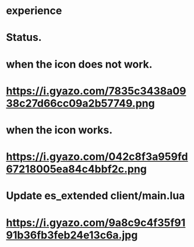 # experience


# Status.
# when the icon does not work.
# https://i.gyazo.com/7835c3438a0938c27d66cc09a2b57749.png

# when the icon works.
# https://i.gyazo.com/042c8f3a959fd67218005ea84c4bbf2c.png


# Update es_extended client/main.lua 
# https://i.gyazo.com/9a8c9c4f35f9191b36fb3feb24e13c6a.jpg
